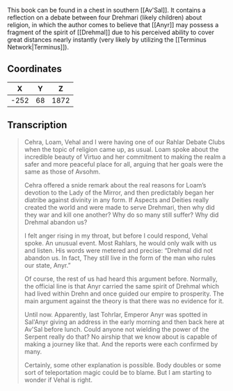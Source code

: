  

This book can be found in a chest in southern [[Av'Sal]]. It contains a reflection on a debate between four Drehmari (likely children) about religion, in which the author comes to believe that [[Anyr]] may possess a fragment of the spirit of [[Drehmal]] due to his perceived ability to cover great distances nearly instantly (very likely by utilizing the [[Terminus Network|Terminus]]).

## Coordinates
| **X** | **Y** | **Z** |
| :---: | :---: | :---: |
| -252  |  68   | 1872  |

## Transcription
> Cehra, Loam, Vehal and I were having one of our Rahlar Debate Clubs when the topic of religion came up, as usual. Loam spoke about the incredible beauty of Virtuo and her commitment to making the realm a safer and more peaceful place for all, arguing that her goals were the same as those of Avsohm.
>
> Cehra offered a snide remark about the real reasons for Loam’s devotion to the Lady of the Mirror, and then predictably began her diatribe against divinity in any form. If Aspects and Deities really created the world and were made to serve Drehmari, then why did they war and kill one another? Why do so many still suffer? Why did Drehmal abandon us?
>
> I felt anger rising in my throat, but before I could respond, Vehal spoke. An unusual event. Most Rahlars, he would only walk with us and listen. His words were metered and precise: “Drehmal did not abandon us. In fact, They still live in the form of the man who rules our state, Anyr.”
>
> Of course, the rest of us had heard this argument before. Normally, the official line is that Anyr carried the same spirit of Drehmal which had lived within Drehn and once guided our empire to prosperity. The main argument against the theory is that there was no evidence for it.
>
> Until now. Apparently, last Tohrlar, Emperor Anyr was spotted in Sal'Anyr giving an address in the early morning and then back here at Av'Sal before lunch. Could anyone not wielding the power of the Serpent really do that? No airship that we know about is capable of making a journey like that. And the reports were each confirmed by many.
>
> Certainly, some other explanation is possible. Body doubles or some sort of teleportation magic could be to blame. But I am starting to wonder if Vehal is right.

